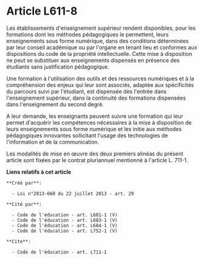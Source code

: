 # Article L611-8

Les établissements d'enseignement supérieur rendent disponibles, pour les formations dont les méthodes pédagogiques le
permettent, leurs enseignements sous forme numérique, dans des conditions déterminées par leur conseil académique ou par
l'organe en tenant lieu et conformes aux dispositions du code de la propriété intellectuelle. Cette mise à disposition ne
peut se substituer aux enseignements dispensés en présence des étudiants sans justification pédagogique. 

Une formation à l'utilisation des outils et des ressources numériques et à la compréhension des enjeux qui leur sont
associés, adaptée aux spécificités du parcours suivi par l'étudiant, est dispensée dès l'entrée dans l'enseignement
supérieur, dans la continuité des formations dispensées dans l'enseignement du second degré. 

A leur demande, les enseignants peuvent suivre une formation qui leur permet d'acquérir les compétences nécessaires à la mise
à disposition de leurs enseignements sous forme numérique et les initie aux méthodes pédagogiques innovantes sollicitant
l'usage des technologies de l'information et de la communication. 

Les modalités de mise en œuvre des deux premiers alinéas du présent article sont fixées par le contrat pluriannuel mentionné
à l'article L. 711-1.

**Liens relatifs à cet article**

	**Créé par**:

	  - Loi n°2013-660 du 22 juillet 2013 - art. 29

	**Cité par**:

	  - Code de l'éducation - art. L681-1 (V)
	  - Code de l'éducation - art. L683-1 (V)
	  - Code de l'éducation - art. L684-1 (V)
	  - Code de l'éducation - art. L752-1 (V)

	**Cite**:

	  - Code de l'éducation - art. L711-1
